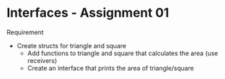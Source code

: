 # Interfaces - Assignment 01

Requirement

+ Create structs for triangle and square
  + Add functions to triangle and square that calculates the area (use receivers)
  + Create an interface that prints the area of triangle/square
